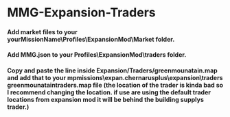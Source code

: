 # MMG-Expansion-Traders
#### Add market files to your yourMissionName\Profiles\ExpansionMod\Market folder.
#### Add MMG.json to your Profiles\ExpansionMod\traders folder.
#### Copy and paste the line inside Expansion/Traders/greenmounatain.map and add that to your mpmissions\expan.chernarusplus\expansion\traders greenmounataintraders.map file (the location of the trader is kinda bad so I recommend changing the location. if use are using the default trader locations from expansion mod it will be behind the building supplys trader.)
